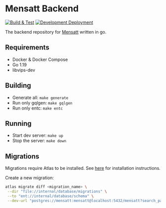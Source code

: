 # Mensatt Backend

[![Build & Test](https://github.com/mensatt/backend/actions/workflows/go.yml/badge.svg)](https://github.com/mensatt/backend/actions/workflows/go.yml)
[![Development Deployment](https://github.com/mensatt/backend/actions/workflows/deploy-main-in-dev-env.yml/badge.svg)](https://github.com/mensatt/backend/actions/workflows/deploy-main-in-dev-env.yml)

The backend repository for [Mensatt](https://www.mensatt.de) written in go.

## Requirements

- Docker & Docker Compose
- Go 1.19
- libvips-dev

## Building

- Generate all: ```make generate```
- Run only gqlgen: ```make gqlgen```
- Run only entc: ```make entc```

## Running

- Start dev server: ```make up```
- Stop the server: ```make down```

## Migrations

Migrations require Atlas to be installed. See [here](https://entgo.io/docs/versioned-migrations/#quick-guide) for installation instructions.

Create a new migration:
```bash
atlas migrate diff <migration_name> \
 --dir "file://internal/database/migrations" \
 --to "ent://internal/database/schema" \
 --dev-url "postgres://mensatt:mensatt@localhost:5432/mensatt?search_path=public&sslmode=disable"
```
